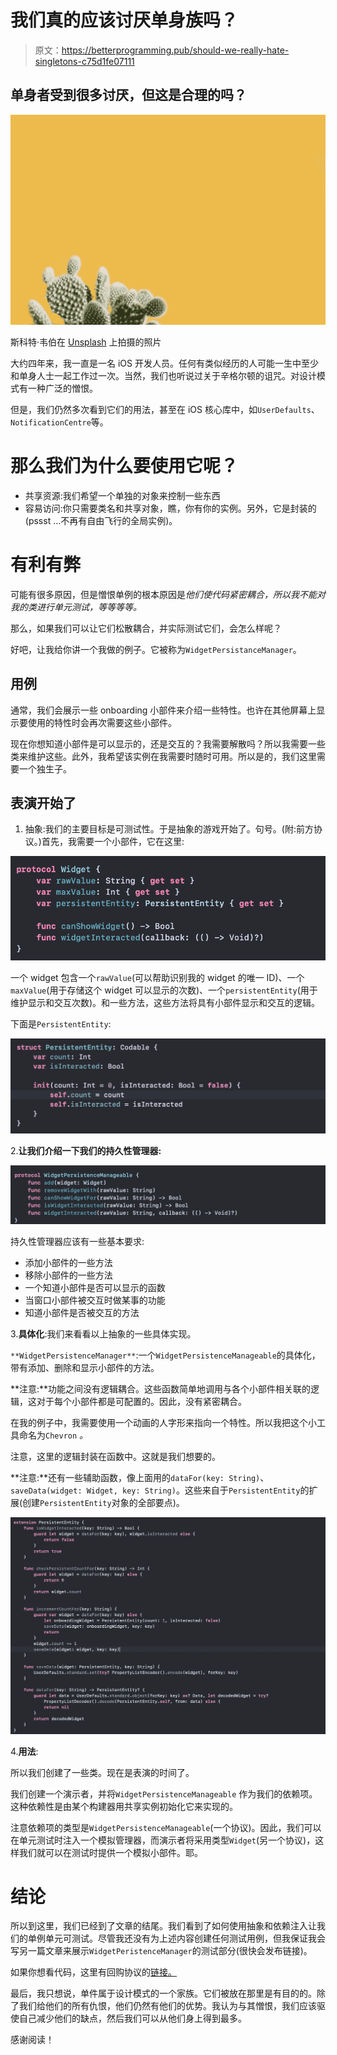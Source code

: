 # 我们真的应该讨厌单身族吗？

> 原文：<https://betterprogramming.pub/should-we-really-hate-singletons-c75d1fe07111>

## 单身者受到很多讨厌，但这是合理的吗？

![](img/f7e5f530a98c7c57a2433671364bc108.png)

斯科特·韦伯在 [Unsplash](https://unsplash.com?utm_source=medium&utm_medium=referral) 上拍摄的照片

大约四年来，我一直是一名 iOS 开发人员。任何有类似经历的人可能一生中至少和单身人士一起工作过一次。当然，我们也听说过关于辛格尔顿的诅咒。对设计模式有一种广泛的憎恨。

但是，我们仍然多次看到它们的用法，甚至在 iOS 核心库中，如`UserDefaults`、`NotificationCentre`等。

# 那么我们为什么要使用它呢？

*   共享资源:我们希望一个单独的对象来控制一些东西
*   容易访问:你只需要类名和共享对象，瞧，你有你的实例。另外，它是封装的(pssst …不再有自由飞行的全局实例)。

# 有利有弊

可能有很多原因，但是憎恨单例的根本原因是*他们使代码紧密耦合，所以我不能对我的类进行单元测试，等等等等。*

那么，如果我们可以让它们松散耦合，并实际测试它们，会怎么样呢？

好吧，让我给你讲一个我做的例子。它被称为`WidgetPersistanceManager`。

## **用例**

通常，我们会展示一些 onboarding 小部件来介绍一些特性。也许在其他屏幕上显示要使用的特性时会再次需要这些小部件。

现在你想知道小部件是可以显示的，还是交互的？我需要解散吗？所以我需要一些类来维护这些。此外，我希望该实例在我需要时随时可用。所以是的，我们这里需要一个独生子。

## 表演开始了

1.  抽象:我们的主要目标是可测试性。于是抽象的游戏开始了。句号。(附:前方协议。)首先，我需要一个小部件，它在这里:

![](img/02186a7f03db97d3d79f34402f0a1c4a.png)

一个 widget 包含一个`rawValue`(可以帮助识别我的 widget 的唯一 ID)、一个`maxValue`(用于存储这个 widget 可以显示的次数)、一个`persistentEntity`(用于维护显示和交互次数)。和一些方法，这些方法将具有小部件显示和交互的逻辑。

下面是`PersistentEntity`:

![](img/f7283e85c17551c14d93920d8a073490.png)

2.**让我们介绍一下我们的持久性管理器:**

![](img/88b8f4702773695051fe9d47ffaee2fc.png)

持久性管理器应该有一些基本要求:

*   添加小部件的一些方法
*   移除小部件的一些方法
*   一个知道小部件是否可以显示的函数
*   当窗口小部件被交互时做某事的功能
*   知道小部件是否被交互的方法

3.**具体化**:我们来看看以上抽象的一些具体实现。

`**WidgetPersistenceManager**`:一个`WidgetPersistenceManageable`的具体化，带有添加、删除和显示小部件的方法。

**注意:**功能之间没有逻辑耦合。这些函数简单地调用与各个小部件相关联的逻辑，这对于每个小部件都是可配置的。因此，没有紧密耦合。

在我的例子中，我需要使用一个动画的人字形来指向一个特性。所以我把这个小工具命名为`Chevron` *。*

注意，这里的逻辑封装在函数中。这就是我们想要的。

**注意:**还有一些辅助函数，像上面用的`dataFor(key: String)`、`saveData(widget: Widget, key: String)`。这些来自于`PersistentEntity`的扩展(创建`PersistentEntity`对象的全部要点)。

![](img/51cd6a7b06709c733a0ff44fcc7e4bcc.png)

4.**用法**:

所以我们创建了一些类。现在是表演的时间了。

我们创建一个演示者，并将`WidgetPersistenceManageable` 作为我们的依赖项。这种依赖性是由某个构建器用共享实例初始化它来实现的。

注意依赖项的类型是`WidgetPersistenceManageable`(一个协议)。因此，我们可以在单元测试时注入一个模拟管理器，而演示者将采用类型`Widget`(另一个协议)，这样我们就可以在测试时提供一个模拟小部件。耶。

# 结论

所以到这里，我们已经到了文章的结尾。我们看到了如何使用抽象和依赖注入让我们的单例单元可测试。尽管我还没有为上述内容创建任何测试用例，但我保证我会写另一篇文章来展示`WidgetPeristenceManager`的测试部分(很快会发布链接)。

如果你想看代码，这里有回购协议的[链接。](https://github.com/akhilesh-gandotra/WidgetPersistanceManager)

最后，我只想说，单件属于设计模式的一个家族。它们被放在那里是有目的的。除了我们给他们的所有仇恨，他们仍然有他们的优势。我认为与其憎恨，我们应该驱使自己减少他们的缺点，然后我们可以从他们身上得到最多。

感谢阅读！